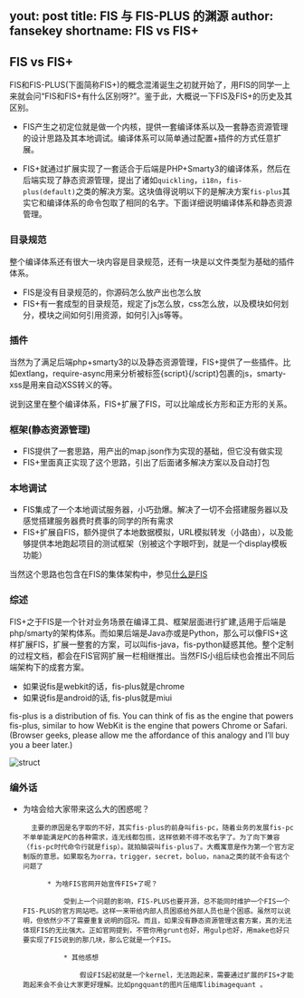 yout: post
title: FIS 与 FIS-PLUS 的渊源
author: fansekey
shortname: FIS vs FIS+
---

## FIS vs FIS+

FIS和FIS-PLUS(下面简称FIS+)的概念混淆诞生之初就开始了，用FIS的同学一上来就会问“FIS和FIS+有什么区别呀?”。鉴于此，大概说一下FIS及FIS+的历史及其区别。

- FIS产生之初定位就是做一个内核，提供一套编译体系以及一套静态资源管理的设计思路及其本地调试。编译体系可以简单通过配置+插件的方式任意扩展。

- FIS+就通过扩展实现了一套适合于后端是PHP+Smarty3的编译体系，然后在后端实现了静态资源管理，提出了诸如`quickling`，`i18n`，`fis-plus(default)`之类的解决方案。这块值得说明以下的是解决方案`fis-plus`其实它和编译体系的命令包取了相同的名字。下面详细说明编译体系和静态资源管理。

### 目录规范

整个编译体系还有很大一块内容是目录规范，还有一块是以文件类型为基础的插件体系。

- FIS是没有目录规范的，你源码怎么放产出也怎么放
- FIS+有一套成型的目录规范，规定了js怎么放，css怎么放，以及模块如何划分，模块之间如何引用资源，如何引入js等等。

### 插件

当然为了满足后端php+smarty3的以及静态资源管理，FIS+提供了一些插件。比如extlang，require-async用来分析被标签{script}{/script}包裹的js，smarty-xss是用来自动XSS转义的等。

说到这里在整个编译体系，FIS+扩展了FIS，可以比喻成长方形和正方形的关系。

### 框架(静态资源管理)

- FIS提供了一套思路，用产出的map.json作为实现的基础，但它没有做实现
- FIS+里面真正实现了这个思路，引出了后面诸多解决方案以及自动打包

### 本地调试

- FIS集成了一个本地调试服务器，小巧劲爆。解决了一切不会搭建服务器以及感觉搭建服务器费时费事的同学的所有需求
- FIS+扩展自FIS，额外提供了本地数据模拟，URL模拟转发（小路由），以及能够提供本地跑起项目的测试框架（别被这个字眼吓到，就是一个display模板功能）

当然这个思路也包含在FIS的集体架构中，参见[什么是FIS](https://github.com/fex-team/fis/wiki/%E4%BB%80%E4%B9%88%E6%98%AFF.I.S)

### 综述

FIS+之于FIS是一个针对业务场景在编译工具、框架层面进行扩建,适用于后端是php/smarty的架构体系。而如果后端是Java亦或是Python，那么可以像FIS+这样扩展FIS，扩展一整套的方案，可以叫fis-java，fis-python疑惑其他。整个定制的过程文档，都会在FIS官网扩展一栏相继推出。当然FIS小组后续也会推出不同后端架构下的成套方案。


- 如果说fis是webkit的话，fis-plus就是chrome
- 如果说fis是android的话, fis-plus就是miui


fis-plus is a distribution of fis. You can think of fis as the engine that powers fis-plus, similar to how WebKit is the engine that powers Chrome or Safari. (Browser geeks, please allow me the affordance of this analogy and I’ll buy you a beer later.)

![struct](/img/fis-plus/struct.png)

### 编外话

* 为啥会给大家带来这么大的困惑呢？
    
        主要的原因是名字取的不好，其实fis-plus的前身叫fis-pc，随着业务的发展fis-pc不单单能满足PC的各种需求，连无线都包揽，这样依赖不得不改名字了。为了向下兼容（fis-pc时代命令行就是fisp）。就拍脑袋叫fis-plus了。大概寓意是作为第一个官方定制版的意思。如果取名为orra，trigger，secret，boluo，nana之类的就不会有这个问题了
            
            * 为啥FIS官网开始宣传FIS+了呢？

                受到上一个问题的影响，FIS-PLUS也要开源，总不能同时维护一个FIS一个FIS-PLUS的官方网站吧。这样一来带给内部人员困惑给外部人员也是个困惑。虽然可以说明，但依然少不了需要重复说明的囧况。而且，如果没有静态资源管理这套方案，真的无法体现FIS的无比强大。正如官网提到，不管你用grunt也好，用gulp也好，用make也好只要实现了FIS说到的那几块，那么它就是一个FIS。

                * 其他感想

                    假设FIS起初就是一个kernel，无法跑起来，需要通过扩展的FIS+才能跑起来会不会让大家更好理解。比如pngquant的图片压缩库libimagequant 。

